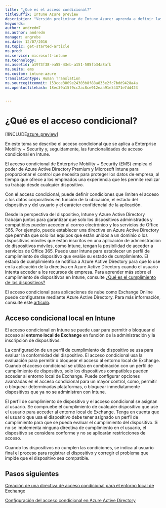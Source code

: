```yaml
---
title: "¿Qué es el acceso condicional?"
titleSuffix: Intune Azure preview
description: "Versión preliminar de Intune Azure: aprenda a definir las condiciones que deben cumplir usuarios y dispositivos para acceder a los recursos de la empresa en la versión preliminar de Microsoft Intune Azure."
keywords: 
author: andredm7
ms.author: andredm
manager: angrobe
ms.date: 12/07/2016
ms.topic: get-started-article
ms.prod: 
ms.service: microsoft-intune
ms.technology: 
ms.assetid: a1973f38-ea55-43eb-a151-505fb34a8afb
ms.suite: ems
ms.custom: intune-azure
translationtype: Human Translation
ms.sourcegitcommit: 153cce3809e24303b8f88a833e2fc7bdd9428a4a
ms.openlocfilehash: 18ec39a15f9cc2ac8ce912eaa91e54371e7dd423


---
```


# <a name="what-is-conditional-access"></a>¿Qué es el acceso condicional?


[!INCLUDE[azure_preview](../includes/azure_preview.md)]


En este tema se describe el acceso condicional que se aplica a Enterprise Mobility + Security y, seguidamente, las funcionalidades de acceso condicional en Intune.

El acceso condicional de Enterprise Mobility + Security (EMS) emplea el poder de Azure Active Directory Premium y Microsoft Intune para proporcionar el control que necesita para proteger los datos de empresa, al tiempo que ofrece a los empleados una experiencia que les permite realizar su trabajo desde cualquier dispositivo.

Con el acceso condicional, puede definir condiciones que limiten el acceso a los datos corporativos en función de la ubicación, el estado del dispositivo y del usuario y el carácter confidencial de la aplicación.

Desde la perspectiva del dispositivo, Intune y Azure Active Directory trabajan juntos para garantizar que solo los dispositivos administrados y compatibles pueden acceder al correo electrónico y los servicios de Office 365. Por ejemplo, puede establecer una directiva en Azure Active Directory que permita que solo los equipos que están unidos a un dominio o los dispositivos móviles que están inscritos en una aplicación de administración de dispositivos móviles, como Intune, tengan la posibilidad de acceder a servicios de Office 365. Puede usar Intune para establecer un perfil de cumplimiento de dispositivo que evalúe su estado de cumplimiento. El estado de cumplimiento se notifica a Azure Active Directory para que lo use en la aplicación de la directiva en Azure Active Directory cuando el usuario intenta acceder a los recursos de empresa. Para aprender más sobre el cumplimiento de dispositivos en Intune, consulte [¿Qué es el cumplimiento de los dispositivos?](/intune-azure/set-device-compliance/what-is-device-compliance)

El acceso condicional para aplicaciones de nube como Exchange Online puede configurarse mediante Azure Active Directory. Para más información, consulte este [artículo](https://docs.microsoft.com/en-us/azure/active-directory/active-directory-conditional-access-azure-portal).

## <a name="on-premises-conditional-access-in-intune"></a>Acceso condicional local en Intune

El acceso condicional en Intune se puede usar para permitir o bloquear el acceso al **entorno local de Exchange** en función de la administración y la inscripción de dispositivos.

La configuración de un perfil de cumplimiento de dispositivo se usa para evaluar la conformidad del dispositivo. El acceso condicional usa la evaluación para permitir o bloquear el acceso al entorno local de Exchange. Cuando el acceso condicional se utiliza en combinación con un perfil de cumplimiento de dispositivo, solo los dispositivos compatibles pueden acceder al entorno local de Exchange. Puede configurar opciones avanzadas en el acceso condicional para un mayor control, como, permitir o bloquear determinadas plataformas, o bloquear inmediatamente dispositivos que ya no se administren con Intune.

El perfil de cumplimiento de dispositivo y el acceso condicional se asignan al usuario. Se compruebe el cumplimiento de cualquier dispositivo que use el usuario para acceder al entorno local de Exchange. Tenga en cuenta que el usuario que usa el dispositivo debe tener asignado un perfil de cumplimiento para que se pueda evaluar el cumplimiento del dispositivo. Si no se implementa ninguna directiva de cumplimiento en el usuario, el dispositivo se considera conforme y no se aplicarán restricciones de acceso.

Cuando los dispositivos no cumplen las condiciones, se indica al usuario final el proceso para registrar el dispositivo y corregir el problema que impide que el dispositivo sea compatible.

## <a name="next-steps"></a>Pasos siguientes

[Creación de una directiva de acceso condicional para el entorno local de Exchange](create-conditional-access-policy-for-exchange-on-premises.md)

[Configuración del acceso condicional en Azure Active Directory](https://docs.microsoft.com/en-us/azure/active-directory/active-directory-conditional-access-azure-portal)



<!--HONumber=Feb17_HO3-->


